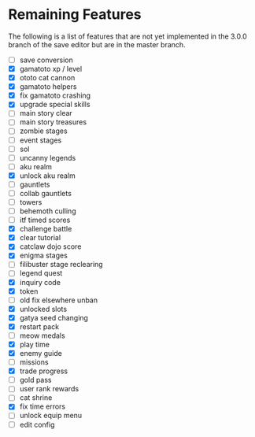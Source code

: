 # Remaining Features

The following is a list of features that are not yet implemented in the 3.0.0
branch of the save editor but are in the master branch.

- [ ] save conversion
- [x] gamatoto xp / level
- [x] ototo cat cannon
- [x] gamatoto helpers
- [x] fix gamatoto crashing
- [x] upgrade special skills
- [ ] main story clear
- [ ] main story treasures
- [ ] zombie stages
- [ ] event stages
- [ ] sol
- [ ] uncanny legends
- [ ] aku realm
- [x] unlock aku realm
- [ ] gauntlets
- [ ] collab gauntlets
- [ ] towers
- [ ] behemoth culling
- [ ] itf timed scores
- [x] challenge battle
- [x] clear tutorial
- [x] catclaw dojo score
- [x] enigma stages
- [ ] filibuster stage reclearing
- [ ] legend quest
- [x] inquiry code
- [x] token
- [ ] old fix elsewhere unban
- [x] unlocked slots
- [x] gatya seed changing
- [x] restart pack
- [ ] meow medals
- [x] play time
- [x] enemy guide
- [ ] missions
- [x] trade progress
- [ ] gold pass
- [ ] user rank rewards
- [ ] cat shrine
- [x] fix time errors
- [ ] unlock equip menu
- [ ] edit config
